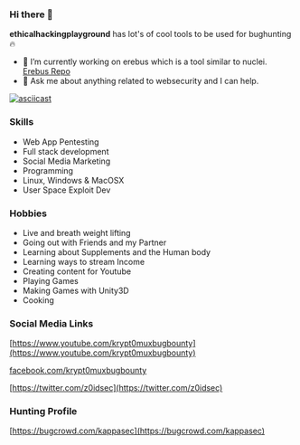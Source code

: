 ### Hi there 👋

**ethicalhackingplayground** has lot's of cool tools to be used for bughunting 🔥

- 🔭 I’m currently working on erebus which is a tool similar to nuclei. [Erebus Repo](https://github.com/ethicalhackingplayground/erebus)
- 💬 Ask me about anything related to websecurity and I can help.


[![asciicast](https://asciinema.org/a/3CiRBTDkvZhI36jqGEz57MYvm.svg)](https://asciinema.org/a/3CiRBTDkvZhI36jqGEz57MYvm)


### Skills

- Web App Pentesting
- Full stack development
- Social Media Marketing
- Programming 
- Linux, Windows & MacOSX
- User Space Exploit Dev

### Hobbies

- Live and breath weight lifting
- Going out with Friends and my Partner
- Learning about Supplements and the Human body
- Learning ways to stream Income
- Creating content for Youtube
- Playing Games
- Making Games with Unity3D
- Cooking

### Social Media Links

[https://www.youtube.com/krypt0muxbugbounty](https://www.youtube.com/krypt0muxbugbounty)

[facebook.com/krypt0muxbugbounty](facebook.com/krypt0muxbugbounty)

[https://twitter.com/z0idsec](https://twitter.com/z0idsec)


### Hunting Profile

[https://bugcrowd.com/kappasec](https://bugcrowd.com/kappasec)



